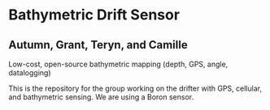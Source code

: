 # Bathymetric Drift Sensor
## Autumn, Grant, Teryn, and Camille
Low-cost, open-source bathymetric mapping (depth, GPS, angle, datalogging)

This is the repository for the group working on the drifter with GPS, cellular, and bathymetric sensing. We are using a Boron sensor.
